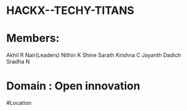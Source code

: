 # HACKX--TECHY-TITANS
# Members:
  Akhil R Nair(Leaders)
  Nithin K Shine
  Sarath Krishna C
  Jayanth Dadich
  Sradha N
# Domain :  Open innovation
#Location 
